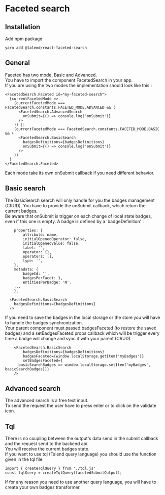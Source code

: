 # Faceted search

## Installation

Add npm package

`yarn add @talend/react-faceted-search`

## General

Faceted has two mode, Basic and Advanced.  
You have to import the component FacetedSearch in your app.  
If you are using the two modes the implementation should look like this :

```
<FacetedSearch.Faceted id="my-faceted-search">
  {currentFacetedMode =>
    (currentFacetedMode === FacetedSearch.constants.FACETED_MODE.ADVANCED && (
      <FacetedSearch.AdvancedSearch
        onSubmit={() => console.log('onSubmit')}
      />
    )) ||
    (currentFacetedMode === FacetedSearch.constants.FACETED_MODE.BASIC && (
      <FacetedSearch.BasicSearch
        badgesDefinitions={badgesDefinitions}
        onSubmit={() => console.log('onSubmit')}
      />
    ))
  }
</FacetedSearch.Faceted>

```

Each mode take its own onSubmit callback if you need different behavior.

## Basic search

The BasicSearch search will only handle for you the badges management (CRUD).
You have to provide the onSubmit callback, which return the current badges.  
Be aware that onSubmit is trigger on each change of local state badges, even if this one is empty.
A badge is defined by a 'badgeDefinition' :

```
	properties: {
		attribute: name,
		initialOpenedOperator: false,
		initialOpenedValue: false,
		label: '',
		operator: {},
		operators: [],
		type: '',
	},
	metadata: {
		badgeId: '',
		badgesPerFacet: 1,
		entitiesPerBadge: 'N',
    ...
	},
```

      <FacetedSearch.BasicSearch
        badgesDefinitions={badgesDefinitions}
      />

If you need to save the badges in the local storage or the store you will have to handle the badges synchronization.  
Your parent component must passed badgesFaceted (to restore the saved badges) and a setBadgesFaceted props callback which will be trigger every time a badge will change and sync it with your parent (CRUD).

```
	<FacetedSearch.BasicSearch
		badgesDefinitions={badgesDefinitions}
		badgesFaceted={window.localStorage.getItem('myBadges')}
		setBadgesFaceted={
      basicSearchBadges => window.localStorage.setItem('myBadges', basicSearchBadges))}
	/>
```

## Advanced search

The advanced search is a free text input.  
To send the request the user have to press enter or to click on the validate icon.

## Tql

There is no coupling between the output's data send in the submit callback and the request send to the backend api.  
You will receive the current badges state.  
If you want to use tql (Talend query language) you should use the function given in the tql file

```
import { createTqlQuery } from './tql.js'
const tqlQuery = createTqlQuery(facetedSubmitOutput);
```

If for any reason you need to use another query language, you will have to create your own badges transformer.
